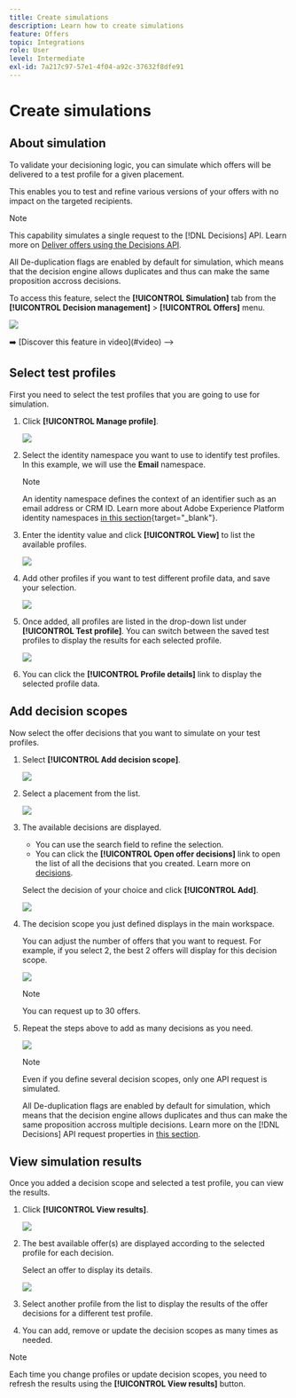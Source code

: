 ```yaml
---
title: Create simulations
description: Learn how to create simulations
feature: Offers
topic: Integrations
role: User
level: Intermediate
exl-id: 7a217c97-57e1-4f04-a92c-37632f8dfe91
---
```


# Create simulations

## About simulation

To validate your decisioning logic, you can simulate which offers will be delivered to a test profile for a given placement.

<!--Simulation allows you to view the results of offer decisions as a selected profile.-->

This enables you to test and refine various versions of your offers with no impact on the targeted recipients.

>[!NOTE]
>
>This capability simulates a single request to the [!DNL Decisions] API. Learn more on [Deliver offers using the Decisions API](../api-reference/decisions-api/deliver-offers.md).
>
>All De-duplication flags are enabled by default for simulation, which means that the decision engine allows duplicates and thus can make the same proposition accross decisions.

To access this feature, select the **[!UICONTROL Simulation]** tab from the **[!UICONTROL Decision management]** > **[!UICONTROL Offers]** menu.

![](../../assets/offers_simulation-tab.png)

<!-->
➡️ [Discover this feature in video](#video)
-->

## Select test profiles

First you need to select the test profiles that you are going to use for simulation.

1. Click **[!UICONTROL Manage profile]**.

    ![](../../assets/offers_simulation-manage-profile.png)

1. Select the identity namespace you want to use to identify test profiles. In this example, we will use the **Email** namespace.

    >[!NOTE]
    >
    >An identity namespace defines the context of an identifier such as an email address or CRM ID. Learn more about Adobe Experience Platform identity namespaces [in this section](get-started-identity.md){target="_blank"}.

1. Enter the identity value and click **[!UICONTROL View]** to list the available profiles.

    ![](../../assets/offers_simulation-add-profile.png)

1. Add other profiles if you want to test different profile data, and save your selection.

    ![](../../assets/offers_simulation-save-profiles.png)

1. Once added, all profiles are listed in the drop-down list under **[!UICONTROL Test profile]**. You can switch between the saved test profiles to display the results for each selected profile.

    ![](../../assets/offers_simulation-saved-profiles.png)

1. You can click the **[!UICONTROL Profile details]** link to display the selected profile data.

<!--Learn more on [selecting test profiles](preview.md#select-test-profiles)-->

## Add decision scopes

Now select the offer decisions that you want to simulate on your test profiles.

1. Select **[!UICONTROL Add decision scope]**.

    ![](../../assets/offers_simulation-add-decision.png)

1. Select a placement from the list.

    ![](../../assets/offers_simulation-add-decision-scope.png)

1. The available decisions are displayed.

    * You can use the search field to refine the selection.
    * You can click the **[!UICONTROL Open offer decisions]** link to open the list of all the decisions that you created. Learn more on [decisions](create-offer-activities.md).
    
    Select the decision of your choice and click **[!UICONTROL Add]**.

    ![](../../assets/offers_simulation-add-decision-scope-add.png)

1. The decision scope you just defined displays in the main workspace.

    You can adjust the number of offers that you want to request. For example, if you select 2, the best 2 offers will display for this decision scope.

    ![](../../assets/offers_simulation-request-offer.png)

    >[!NOTE]
    >
    >You can request up to 30 offers.

1. Repeat the steps above to add as many decisions as you need.

    ![](../../assets/offers_simulation-add-more-decisions.png)

    >[!NOTE]
    >
    >Even if you define several decision scopes, only one API request is simulated.
    >
    >All De-duplication flags are enabled by default for simulation, which means that the decision engine allows duplicates and thus can make the same proposition accross multiple decisions. Learn more on the [!DNL Decisions] API request properties in [this section](../api-reference/decisions-api/deliver-offers.md).

## View simulation results

Once you added a decision scope and selected a test profile, you can view the results.

1. Click **[!UICONTROL View results]**.

    ![](../../assets/offers_simulation-view-results.png)

1. The best available offer(s) are displayed according to the selected profile for each decision.

    Select an offer to display its details.

    ![](../../assets/offers_simulation-offer-details.png)

1. Select another profile from the list to display the results of the offer decisions for a different test profile.

1. You can add, remove or update the decision scopes as many times as needed.

>[!NOTE]
>
>Each time you change profiles or update decision scopes, you need to refresh the results using the **[!UICONTROL View results]** button.

<!--Questions

* Is it recommended to first select profiles or first add decision scopes?
* What does Request offer changes?
* Nothing displays when I click View results? Can't see any score...
* What's the typical example? i.e. how many decisions do you select, and how do you compare scores?
* What do you learn from simulation? i.e. if I selected 2 decisions and I compare the scores, which one is better or should I use for my customers?
* Is there a way to create relevant test profiles?
* Error on Profile details link.
* Is there a tutorial planned to be released?
* Why still a big red frame when no profile is found?

## Tutorial video {#video}

>[!NOTE]
>
>This video applies to the Offer Decisioning application service built on Adobe Experience Platform. However, it provides generic guidance to use Offer in the context of Journey Optimizer.

>[!VIDEO](https://video.tv.adobe.com/v/329606?quality=12)
-->